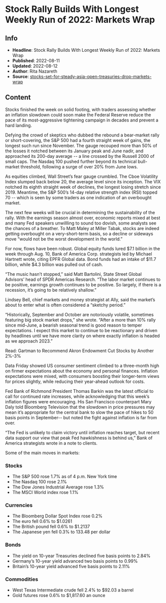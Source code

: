 # Stock Rally Builds With Longest Weekly Run of 2022: Markets Wrap

## Info

*   **Headline**: Stock Rally Builds With Longest Weekly Run of 2022: Markets Wrap
*   **Published**: 2022-08-11
*   **Updated**: 2022-08-12
*   **Author**: Rita Nazareth
*   **Source**: [stocks-set-for-steady-asia-open-treasuries-drop-markets-wrap](https://www.bloomberg.com/news/articles/2022-08-11/stocks-set-for-steady-asia-open-treasuries-drop-markets-wrap)
## Content




Stocks finished the week on solid footing, with traders assessing whether an inflation slowdown could soon make the Federal Reserve reduce the pace of its most-aggressive tightening campaign in decades and prevent a hard landing.

Defying the crowd of skeptics who dubbed the rebound a bear-market rally or short-covering, the S&P 500 had a fourth straight week of gains, the longest such run since November. The gauge recouped more than 50% of the losses it notched between its January peak and June nadir, and approached its 200-day average -- a line crossed by the Russell 2000 of small caps. The Nasdaq 100 pushed further beyond its technical bull-market threshold, following a surge of over 20% from June lows.

As equities climbed, Wall Street’s fear gauge crumbled. The Cboe Volatility Index slumped back below 20, the average level since its inception. The VIX notched its eighth straight week of declines, the longest losing stretch since 2019. Meantime, the S&P 500’s 14-day relative strength index (RSI) topped 70 -- which is seen by some traders as one indication of an overbought market.

The next few weeks will be crucial in determining the sustainability of the rally. With the earnings season almost over, economic reports mixed at best and many Fed speakers unwillling to sound too dovish, some analysts see the chances of a breather. To Matt Maley at Miller Tabak, stocks are indeed getting overbought on a very-short-term basis, so a decline or sideways move “would not be the worst development in the world.”

For now, flows have been robust. Global equity funds lured $7.1 billion in the week through Aug. 10, Bank of America Corp. strategists led by Michael Hartnett wrote, citing EPFR Global data. Bond funds had an intake of $11.7 billion, while $4.3 billion was pulled out of cash.

“The music hasn’t stopped,” said Matt Bartolini, State Street Global Advisors’ head of SPDR Americas Research. “The labor market continues to be positive, earnings growth continues to be positive. So largely, if there is a recession, it’s going to be relatively shallow.”

Lindsey Bell, chief markets and money strategist at Ally, said the market’s about to enter what is often considered a “sketchy period.”

“Historically, September and October are notoriously volatile, sometimes featuring big stock market drops,” she wrote. “After a more than 10% rally since mid-June, a bearish seasonal trend is good reason to temper expectations. I expect this market to continue to be reactionary and driven by headlines until we have more clarity on where exactly inflation is headed as we approach 2023.”

Read: Gartman to Recommend Akron Endowment Cut Stocks by Another 2%-3%

Data Friday showed US consumer sentiment climbed to a three-month high on firmer expectations about the economy and personal finances. Inflation expectations were mixed, with consumers boosting their longer-term views for prices slightly, while reducing their year-ahead outlook for costs.

Fed Bank of Richmond President Thomas Barkin was the latest official to call for continued rate increases, while acknowledging that this week’s inflation figures were encouraging. His San Francisco counterpart Mary Daly told Bloomberg Television that the slowdown in price pressures may mean it’s appropriate for the central bank to slow the pace of hikes to 50 basis points in September-- but noted the fight against inflation is far from over.

“The Fed is unlikely to claim victory until inflation reaches target, but recent data support our view that peak Fed hawkishness is behind us,” Bank of America strategists wrote in a note to clients.

Some of the main moves in markets:

### Stocks

*   The S&P 500 rose 1.7% as of 4 p.m. New York time
*   The Nasdaq 100 rose 2.1%
*   The Dow Jones Industrial Average rose 1.3%
*   The MSCI World index rose 1.1%

### Currencies

*   The Bloomberg Dollar Spot Index rose 0.2%
*   The euro fell 0.6% to $1.0261
*   The British pound fell 0.6% to $1.2137
*   The Japanese yen fell 0.3% to 133.48 per dollar

### Bonds

*   The yield on 10-year Treasuries declined five basis points to 2.84%
*   Germany’s 10-year yield advanced two basis points to 0.99%
*   Britain’s 10-year yield advanced five basis points to 2.11%

### Commodities

*   West Texas Intermediate crude fell 2.4% to $92.03 a barrel
*   Gold futures rose 0.6% to $1,817.60 an ounce